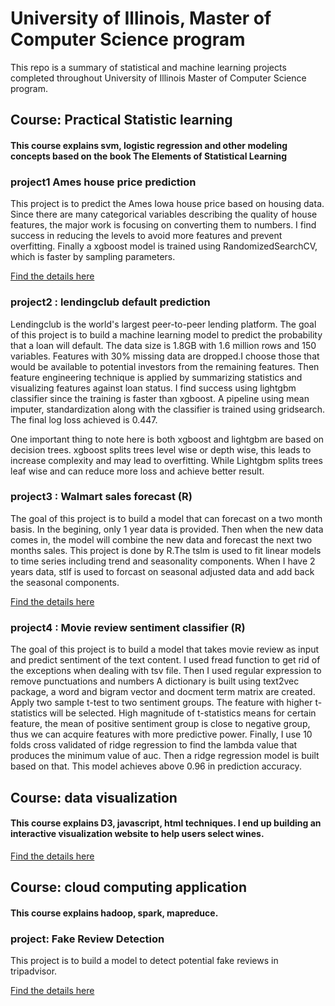 # University of Illinois, Master of Computer Science program

This repo is a summary of statistical and machine learning projects completed throughout University of Illinois Master of Computer Science
program. 

## Course: Practical Statistic learning
#### This course explains svm, logistic regression and other modeling concepts based on the book The Elements of Statistical Learning
### project1 Ames house price prediction 
This project is to predict the Ames Iowa house price based on housing data. Since there are many categorical variables describing the quality of house features, the major work is focusing on converting them to numbers. I find success in reducing the levels to avoid more
features and prevent overfitting. Finally a xgboost model is trained using RandomizedSearchCV, which is faster by sampling parameters.

[Find the details here](https://github.com/xgao0412/UIUC-MCS/tree/master/ames_house_price)

### project2 : lendingclub default prediction
Lendingclub is the world's largest peer-to-peer lending platform. The goal of this project is to build a machine learning model to predict 
the probability that a loan will default. The data size is 1.8GB with 1.6 million rows and 150 variables. Features with 30% missing data 
are dropped.I choose those that would be available to potential investors from the remaining features. Then feature engineering technique 
is applied by summarizing statistics and visualizing features against loan status. I find success using lightgbm classifier since the training is faster than xgboost. A pipeline using mean imputer, standardization along with the classifier is trained using gridsearch. The final log loss achieved is 0.447.

One important thing to note here is both xgboost and lightgbm are based on decision trees. xgboost splits trees level wise or depth wise, this leads to increase complexity and may lead to overfitting. While Lightgbm splits trees leaf wise and can reduce more loss and achieve better result.

### project3 : Walmart sales forecast (R)
The goal of this project is to build a model that can forecast on a two month basis. In the begining, only 1 year data is provided. Then when the new data comes in, the model will combine the new data and forecast the next two months sales. This project is done by R.The tslm is used to fit linear models to time series including trend and seasonality components. When I have 2 years data, stlf is used to forcast on seasonal adjusted data and add back the seasonal components.

[Find the details here](https://github.com/xgao0412/UIUC-MCS/tree/master/walmart_sales)

### project4 : Movie review sentiment classifier (R)
The goal of this project is to build a model that takes movie review as input and predict sentiment of the text content. I used fread function to get rid of the exceptions when dealing with tsv file. Then I used regular expression to remove punctuations and numbers
A dictionary is built using text2vec package, a word and bigram vector and docment term matrix are created. Apply two sample t-test to two sentiment groups. The feature with higher t-statistics will be selected. High magnitude of t-statistics means for certain feature, the mean of positive sentiment group is close to negative group, thus we can acquire features with more predictive power. Finally, I use 10 folds cross validated of ridge regression to find the lambda value that produces the minimum value of auc. Then a ridge regression model is built based on that. This model achieves above 0.96 in prediction accuracy.

## Course: data visualization
#### This course explains D3, javascript, html techniques. I end up building an interactive visualization website to help users select wines.

[Find the details here](https://github.com/xgao0412/Wine_selection)

## Course: cloud computing application
#### This course explains hadoop, spark, mapreduce.
### project: Fake Review Detection
This project is to build a model to detect potential fake reviews in tripadvisor. 

[Find the details here](https://github.com/xgao0412/Fake_review_detection)
